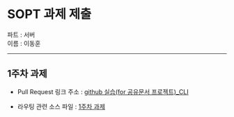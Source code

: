# SOPT 과제 제출

파트 : 서버  
이름 : 이동훈

---

## 1주차 과제 

- Pull Request 링크 주소 : [github 실습(for 공유문서 프로젝트)_CLI](https://github.com/WITH-SOPT-SERVER/SOPT-SEVER-SEMINAR/blob/develop/seminar2/git%20%EB%82%B4%EB%A0%A4%EB%B0%9B%EA%B8%B0%20CLI.md)


- 라우팅 관련 소스 파일 :  [1주차 과제](https://github.com/donghunee/SOPT_Assignment/tree/master/Week1)